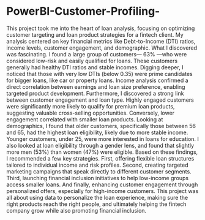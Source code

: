 # PowerBI-Customer-Profiling-
This project took me into the heart of loan analysis, focusing on optimizing customer targeting and loan product strategies for a fintech client. My analysis centered on key financial metrics like Debt-to-Income (DTI) ratios, income levels, customer engagement, and demographic.
What I discovered was fascinating. I found a large group of customers— 63% —who were considered low-risk and easily qualified for loans. These customers generally had healthy DTI ratios and stable incomes. Digging deeper, I noticed that those with very low DTIs (below 0.35) were prime candidates for bigger loans, like car or property loans.
Income analysis confirmed a direct correlation between earnings and loan size preference, enabling targeted product development. Furthermore, I discovered a strong link between customer engagement and loan type. Highly engaged customers were significantly more likely to qualify for premium loan products, suggesting valuable cross-selling opportunities. Conversely, lower engagement correlated with smaller loan products.
Looking at demographics, I found that older customers, specifically those between 56 and 65, had the highest loan eligibility, likely due to more stable income. Younger customers, under 25, were more interested in loans for education. I also looked at loan eligibility through a gender lens, and found that slightly more men (53%) than women (47%) were eligible.
Based on these findings, I recommended a few key strategies. First, offering flexible loan structures tailored to individual income and risk profiles. Second, creating targeted marketing campaigns that speak directly to different customer segments. Third, launching financial inclusion initiatives to help low-income groups access smaller loans. And finally, enhancing customer engagement through personalized offers, especially for high-income customers.
This project was all about using data to personalize the loan experience, making sure the right products reach the right people, and ultimately helping the fintech company grow while also promoting financial inclusion.
